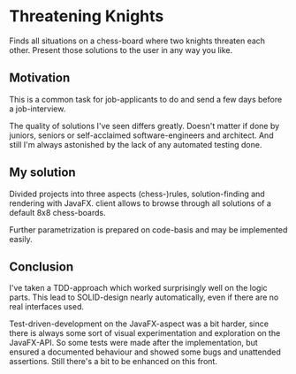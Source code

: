 # Threatening Knights

Finds all situations on a chess-board where two knights threaten each other. Present those
solutions to the user in any way you like.

## Motivation

This is a common task for job-applicants to do and send a few days before a job-interview.

The quality of solutions I've seen differs greatly. Doesn't matter if done by juniors, seniors
or self-acclaimed software-engineers and architect. And still I'm always astonished by the lack
of any automated testing done.

## My solution

Divided projects into three aspects (chess-)rules, solution-finding and rendering with JavaFX.
client allows to browse through all solutions of a default 8x8 chess-boards.

Further parametrization is prepared on code-basis and may be implemented easily.

## Conclusion

I've taken a TDD-approach which worked surprisingly well on the logic parts. This lead to
SOLID-design nearly automatically, even if there are no real interfaces used.

Test-driven-development on the JavaFX-aspect was a bit harder, since there is always some sort
of visual experimentation and exploration on the JavaFX-API. So some tests were made after
the implementation, but ensured a documented behaviour and showed some bugs and unattended
assertions. Still there's a bit to be enhanced on this front.